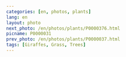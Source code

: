 ```yaml
---
categories: [en, photos, plants]
lang: en
layout: photo
next_photo: /en/photos/plants/P0000376.html
picname: P0000031
prev_photo: /en/photos/plants/P0000037.html
tags: [Giraffes, Grass, Trees]
---
```

